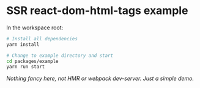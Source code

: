 # SSR react-dom-html-tags example

In the workspace root:

```sh
# Install all dependencies
yarn install

# Change to example directory and start
cd packages/example
yarn run start
```

_Nothing fancy here, not HMR or webpack dev-server. Just a simple demo._
